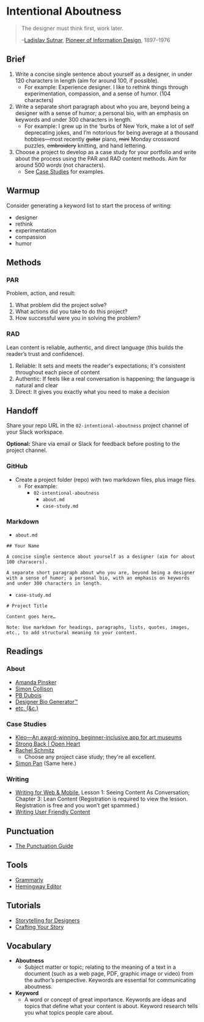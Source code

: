 # Intentional Aboutness

> The designer must think first, work later.
>
> –[Ladislav Sutnar](https://www.aiga.org/medalist-ladislavsutnar), [Pioneer of Information Design](http://www.eyemagazine.com/feature/article/sutnar), 1897–1976


## Brief

1. Write a concise single sentence about yourself as a designer, in under 120 characters in length (aim for around 100, if possible).
    - For example: Experience designer. I like to rethink things through experimentation, compassion, and a sense of humor. (104 characters)
2. Write a separate short paragraph about who you are, beyond being a designer with a sense of humor; a personal bio, with an emphasis on keywords and under 300 characters in length.
    - For example: I grew up in the ‘burbs of New York, make a lot of self deprecating jokes, and I’m notorious for being average at a thousand hobbies—most recently <s>guitar</s> piano, <s>mini</s> Monday crossword puzzles, <s>embroidery</s> knitting, and hand lettering.
3. Choose a project to develop as a case study for your portfolio and write about the process using the PAR and RAD content methods. Aim for around 500 *words* (not characters).
    - See [Case Studies](#case-studies) for examples.

## Warmup

Consider generating a keyword list to start the process of writing:

- designer
- rethink
- experimentation
- compassion
- humor

## Methods

### PAR

Problem, action, and result:

1. What problem did the project solve?
2. What actions did you take to do this project?
3. How successful were you in solving the problem?

### RAD

Lean content is reliable, authentic, and direct language (this builds the reader’s trust and confidence).

1. Reliable: It sets and meets the reader's expectations; it's consistent throughout each piece of content
2. Authentic: If feels like a real conversation is happening; the language is natural and clear
3. Direct: It gives you exactly what you need to make a decision

## Handoff

Share your repo URL in the `02-intentional-aboutness` project channel of your Slack workspace.

**Optional:** Share via email or Slack for feedback before posting to the project channel.

### GitHub

- Create a project folder (repo) with two markdown files, plus image files.
  - For example:
    - `02-intentional-aboutness`
      - `about.md`
      - `case-study.md`

### Markdown

- `about.md`

```
## Your Name

A concise single sentence about yourself as a designer (aim for about 100 characers).

A separate short paragraph about who you are, beyond being a designer with a sense of humor; a personal bio, with an emphasis on keywords and under 300 characters in length.
```

- `case-study.md`

```
# Project Title

Content goes here…

Note: Use markdown for headings, paragraphs, lists, quotes, images, etc., to add structural meaning to your content.
```

## Readings

### About

- [Amanda Pinsker](https://amandapinsker.com)
- [Simon Collison](https://colly.com/about)
- [PB Dubois](https://www.pbdubois.com)
- [Designer Bio Generator™](http://lab.sulko.co/designer-bio/)
- [etc. (&c.)](https://sidebar.io/category/portfolios/)

### Case Studies

- [Kleo—An award-winning, beginner-inclusive app for art museums](https://amandapinsker.com/project/museum)
- [Strong Back | Open Heart](https://colly.com/work/strong-back-open-heart)
- [Rachel Schmitz](https://www.rachel-schmitz.com)
  - Choose any project case study; they're all excellent.
- [Simon Pan](http://simonpan.com) (Same here.)

### Writing

- [Writing for Web & Mobile](https://thegymnasium.com/courses/GYM/105/0/about), Lesson 1: Seeing Content As Conversation; Chapter 3: Lean Content (Registration is required to view the lesson. Registration is free and you won’t get spammed.)
- [Writing User Friendly Content](https://www.uxbooth.com/articles/writing-user-friendly-content/)

## Punctuation

- [The Punctuation Guide](https://www.thepunctuationguide.com)

## Tools

- [Grammarly](http://www.grammarly.com)
- [Hemingway Editor](http://www.hemingwayapp.com)

## Tutorials

- [Storytelling for Designers](https://thegymnasium.com/take5/storytelling-for-designers)
- [Crafting Your Story](https://thegymnasium.com/take5/crafting-your-story)

## Vocabulary

- **Aboutness**
  - Subject matter or topic; relating to the meaning of a text in a document (such as a web page, PDF, graphic image or video) from the author’s perspective. Keywords are essential for communicating aboutness.
- **Keyword**
  - A word or concept of great importance. Keywords are ideas and topics that define what your content is about. Keyword research tells you what topics people care about.

